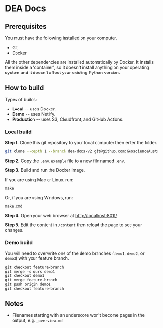 # DEA Docs

## Prerequisites

You must have the following installed on your computer.

* Git
* Docker

All the other dependencies are installed automatically by Docker. It installs them inside a 'container', so it doesn't install anything on your operating system and it doesn't affect your existing Python version.

## How to build

Types of builds:

* **Local** -- uses Docker.
* **Demo** -- uses Netlify.
* **Production** -- uses S3, Cloudfront, and GitHub Actions.

### Local build

**Step 1.** Clone this git repository to your local computer then enter the folder.

```bash
git clone --depth 1 --branch dea-docs-v2 git@github.com:GeoscienceAustralia/dea-docs.git
```

**Step 2.** Copy the `.env.example` file to a new file named `.env`.

**Step 3.** Build and run the Docker image.

If you are using Mac or Linux, run:

```Shell
make
```

Or, if you are using Windows, run:

```Batchfile
make.cmd
```

**Step 4.** Open your web browser at <http://localhost:8011/>

**Step 5.** Edit the content in `/content` then reload the page to see your changes.

### Demo build

You will need to overwrite one of the demo branches (`demo1`, `demo2`, or `demo3`) with your feature branch.

```
git checkout feature-branch
git merge -s ours demo1
git checkout demo1
git merge feature-branch
git push origin demo1
git checkout feature-branch
```

## Notes

* Filenames starting with an underscore won't become pages in the output, e.g. `_overview.md`
